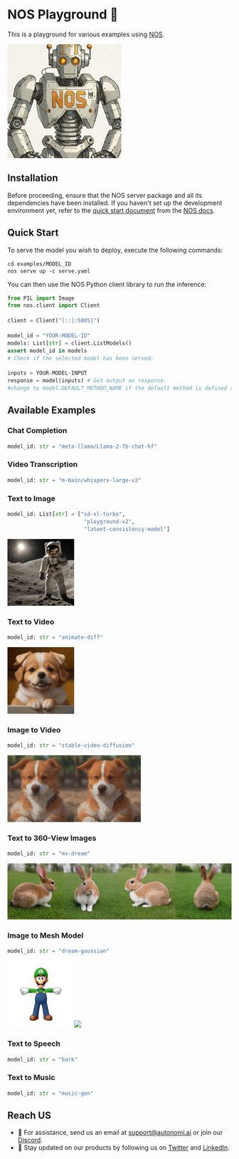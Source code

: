 # NOS Playground 🛝
This is a playground for various examples using [NOS](https://github.com/autonomi-ai/nos).

<img src="assets/exp_txt2img.png" width="256">

## Installation
Before proceeding, ensure that the NOS server package and all its dependencies have been installed. If you haven't set up the development environment yet, refer to the [quick start document](https://docs.nos.run/docs/quickstart.html) from the [NOS docs](https://docs.nos.run/).

## Quick Start
To serve the model you wish to deploy, execute the following commands:
```console
cd examples/MODEL_ID
nos serve up -c serve.yaml
```
You can then use the NOS Python client library to run the inference:
```python
from PIL import Image
from nos.client import Client

client = Client("[::]:50051")

model_id = "YOUR-MODEL-ID"
models: List[str] = client.ListModels()
assert model_id in models
# Check if the selected model has been served.

inputs = YOUR-MODEL-INPUT
response = model(inputs) # Get output as response.
#change to model.DEFAULT_METHOD_NAME if the default method is defined as  "__call__"
```

## Available Examples

### Chat Completion
```python
model_id: str = "meta-llama/Llama-2-7b-chat-hf"
```

### Video Transcription
```python
model_id: str = "m-bain/whisperx-large-v2"
```

### Text to Image
```python
model_id: List[str] = ["sd-xl-turbo",
                        "playground-v2",
                        "latent-consistency-model"]
```
<img src="examples/sdxl-turbo/assets/example.png" width="150">

### Text to Video
```python
model_id: str = "animate-diff"
```
<img src="examples/animate-diff/assets/example.gif" width="150">

### Image to Video
```python
model_id: str = "stable-video-diffusion"
```
<img src="examples/stable-video-diffusion/assets/exp_img2vid_in.png" width="150"><img src="examples/stable-video-diffusion/assets/exp_img2vid_out.gif" width="150">

### Text to 360-View Images
```python
model_id: str = "mv-dream"
```
<img src="examples/mvdream/assets/example.png" width="600">

### Image to Mesh Model
```python
model_id: str = "dream-gaussian"
```
<img src="examples/dream-gaussian/assets/csm_luigi_rgba.png" width="150"><img src="examples/dream-gaussian/assets/example.gif" width="160">

### Text to Speech
```python
model_id: str = "bark"
```
### Text to Music
```python
model_id: str = "music-gen"
```

## Reach US
* 💬 For assistance, send us an email at [support@autonomi.ai](mailto:support@autonomi.ai) or join our [Discord](https://discord.gg/QAGgvTuvgg).
* 📣 Stay updated on our products by following us on [Twitter](https://twitter.com/autonomi\_ai) and [LinkedIn](https://www.linkedin.com/company/autonomi-ai).
